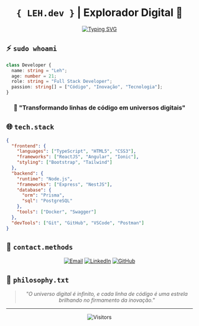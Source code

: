 <div align="center">

# `{ LEH.dev }` | Explorador Digital 🌌

[![Typing SVG](https://readme-typing-svg.demolab.com?font=Fira+Code&size=25&pause=1000&color=00FF00&center=true&vCenter=true&random=false&width=435&lines=Desenvolvedor+Full+Stack;Cientista+da+Computa%C3%A7%C3%A3o;Visionário+Digital)](https://git.io/typing-svg)

</div>

## ⚡ `sudo whoami`

```typescript
class Developer {
  name: string = "Leh";
  age: number = 21;
  role: string = "Full Stack Developer";
  passion: string[] = ["Código", "Inovação", "Tecnologia"];
}
```

<div align="center">

### 💫 "Transformando linhas de código em universos digitais"

</div>

## 🌐 `tech.stack`

```json
{
  "frontend": {
    "languages": ["TypeScript", "HTML5", "CSS3"],
    "frameworks": ["ReactJS", "Angular", "Ionic"],
    "styling": ["Bootstrap", "Tailwind"]
  },
  "backend": {
    "runtime": "Node.js",
    "frameworks": ["Express", "NestJS"],
    "database": {
      "orm": "Prisma",
      "sql": "PostgreSQL"
    },
    "tools": ["Docker", "Swagger"]
  },
  "devTools": ["Git", "GitHub", "VSCode", "Postman"]
}
```

## 📡 `contact.methods`

<div align="center">

[![Email](https://img.shields.io/badge/Email-levioficial361%40gmail.com-FF0000?style=for-the-badge&logo=gmail&logoColor=white)](mailto:levioficial361@gmail.com)
[![LinkedIn](https://img.shields.io/badge/LinkedIn-levimaycon-0077B5?style=for-the-badge&logo=linkedin&logoColor=white)](https://linkedin.com/in/levimaycon)
[![GitHub](https://img.shields.io/badge/GitHub-LeviMaycon-181717?style=for-the-badge&logo=github&logoColor=white)](https://github.com/levimaycon)

</div>

## 💭 `philosophy.txt`

<div align="center">

> *"O universo digital é infinito, e cada linha de código é uma estrela brilhando no firmamento da inovação."*

</div>

---

<div align="center">

![Visitors](https://api.visitorbadge.io/api/visitors?path=levimaycon&label=VISITORS&labelColor=%23000000&countColor=%2300FF00)

</div>
